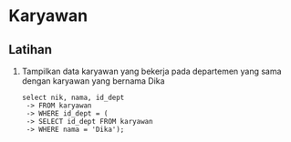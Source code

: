 # Karyawan
## Latihan
1. Tampilkan data karyawan yang bekerja pada departemen yang sama dengan karyawan yang bernama Dika
   ```
   select nik, nama, id_dept
    -> FROM karyawan
    -> WHERE id_dept = (
    -> SELECT id_dept FROM karyawan
    -> WHERE nama = 'Dika');
   ```
